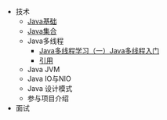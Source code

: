 * 技术
  * [Java基础](basic)
  * [Java集合](collection)
  * Java多线程
      * [Java多线程学习（一）Java多线程入门](thread_1)
      * [引用](thread)
  * Java JVM
  * Java IO与NIO
  * Java 设计模式
  * 参与项目介绍
* 面试
